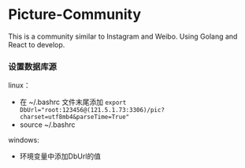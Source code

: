 # Picture-Community
This is a community similar to Instagram and Weibo. Using Golang and React to develop.

### 设置数据库源
linux：
- 在 ~/.bashrc 文件末尾添加 `export DbUrl="root:123456@(121.5.1.73:3306)/pic?charset=utf8mb4&parseTime=True"`
- source ~/.bashrc

windows:
- 环境变量中添加DbUrl的值